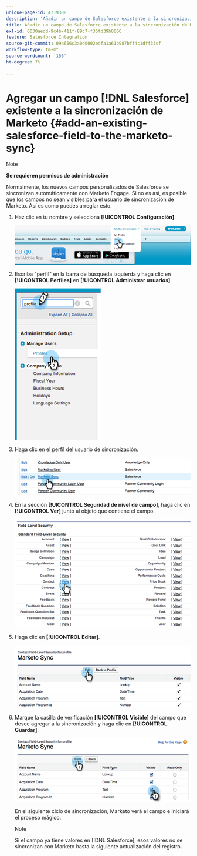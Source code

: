 ```yaml
---
unique-page-id: 4719308
description: 'Añadir un campo de Salesforce existente a la sincronización de Marketo: documentos de Marketo, documentación del producto'
title: Añadir un campo de Salesforce existente a la sincronización de Marketo
exl-id: 6030aedd-9c4b-411f-89c7-f35fd39b0066
feature: Salesforce Integration
source-git-commit: 09a656c3a0d0002edfa1a61b987bff4c1dff33cf
workflow-type: tm+mt
source-wordcount: '156'
ht-degree: 7%

---
```


# Agregar un campo [!DNL Salesforce] existente a la sincronización de Marketo {#add-an-existing-salesforce-field-to-the-marketo-sync}

>[!NOTE]
>
>**Se requieren permisos de administración**

Normalmente, los nuevos campos personalizados de Salesforce se sincronizan automáticamente con Marketo Engage. Si no es así, es posible que los campos no sean visibles para el usuario de sincronización de Marketo. Así es como puedes arreglar esto.

1. Haz clic en tu nombre y selecciona **[!UICONTROL Configuración]**.

   ![](assets/add-an-existing-salesforce-field-to-the-marketo-sync-1.png)

1. Escriba &quot;perfil&quot; en la barra de búsqueda izquierda y haga clic en **[!UICONTROL Perfiles]** en **[!UICONTROL Administrar usuarios]**.

   ![](assets/add-an-existing-salesforce-field-to-the-marketo-sync-2.png)

1. Haga clic en el perfil del usuario de sincronización.

   ![](assets/add-an-existing-salesforce-field-to-the-marketo-sync-3.png)

1. En la sección **[!UICONTROL Seguridad de nivel de campo]**, haga clic en **[!UICONTROL Ver]** junto al objeto que contiene el campo.

   ![](assets/add-an-existing-salesforce-field-to-the-marketo-sync-4.png)

1. Haga clic en **[!UICONTROL Editar]**.

   ![](assets/add-an-existing-salesforce-field-to-the-marketo-sync-5.png)

1. Marque la casilla de verificación **[!UICONTROL Visible]** del campo que desee agregar a la sincronización y haga clic en **[!UICONTROL Guardar]**.

   ![](assets/add-an-existing-salesforce-field-to-the-marketo-sync-6.png)

   En el siguiente ciclo de sincronización, Marketo verá el campo e iniciará el proceso mágico.

   >[!NOTE]
   >
   > Si el campo ya tiene valores en [!DNL Salesforce], esos valores no se sincronizan con Marketo hasta la siguiente actualización del registro.
